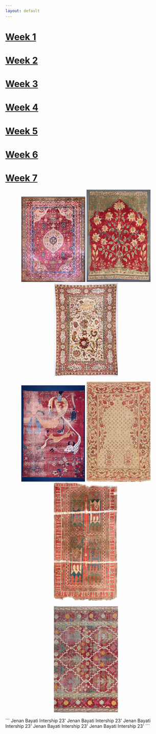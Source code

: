 ```yaml
---
layout: default
---
```


# [Week 1](./another-page.html)
# [Week 2](./another-page-2.html)
# [Week 3](./another-page-3.html)
# [Week 4](./another-page-4.html)
# [Week 5](./another-page-5.html)
# [Week 6](./another-page-6.html)
# [Week 7](./another-page-7.html)

<div align="center"> 
 <kbd><img src="/assets/Week-1.JPEG" text="week 1" width="200" lenght="470"></kbd> <kbd><img src="/assets/Week-2.JPEG" width="200" lenght="470"></kbd> <kbd><img src="/assets/Week-3.JPEG" width="200" lenght="470"></kbd>

<kbd><img src="/assets/Week-4.JPEG" width="200" lenght="470"></kbd> <kbd><img src="/assets/Week-5.JPEG" width="200" lenght="470"></kbd> <kbd><img src="/assets/Week-6.JPEG" width="200" lenght="470"></kbd>

<kbd><img src="/assets/Week-7.JPEG" width="200" lenght="470"></kbd>


</div>
```
Jenan Bayati Intership 23' Jenan Bayati Intership 23' Jenan Bayati Intership 23' Jenan Bayati Intership 23' Jenan Bayati Intership 23'
```
